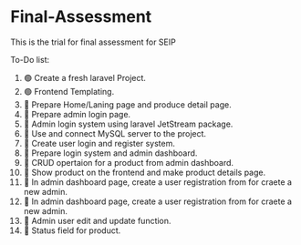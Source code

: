 # Final-Assessment

This is the trial for final assessment for SEIP

To-Do list:

1. 🟢 Create a fresh laravel Project.
2. 🟢 Frontend Templating.
3. 🔴 Prepare Home/Laning page and produce detail page.
4. 🔴 Prepare admin login page.
5. 🔴 Admin login system using laravel JetStream package.
6. 🔴 Use and connect MySQL server to the project. 
7. 🔴 Create user login and register system.
8. 🔴 Prepare login system and admin dashboard.
9. 🔴 CRUD opertaion for a product from admin dashboard.
10. 🔴 Show product on the frontend and make product details page.
11. 🔴 In admin dashboard page, create a user registration from for craete a new admin.
11. 🔴 In admin dashboard page, create a user registration from for craete a new admin.
12. 🔴 Admin user edit and update function.
13. 🔴 Status field for product.

